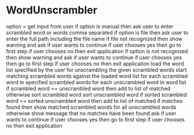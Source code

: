 # WordUnscrambler
option = get input from user
if option is manual then ask user to enter scrambled word or words comma separated
if option is file then ask user to enter the full path including the file name
	if file not recognized then show warning and ask if user wants to continue
		if user chooses yes then go to first step
		if user chooses no then exit application
if option is not recognized then show warning and ask if user wants to continue
	if user chooses yes then go to first step
	if user chooses no then exit application
load the word list specified by the user for unscrambling the given scrambled words
start matching scrambled words against the loaded word list
	for each scrambled word in specified scrambled words
		for each unscrambled word in word list
			if scrambled word == unscrambled word then add to list of matched
			otherwise
				sort scrambled word
				sort unscrambled word
				if sorted scrambled word == sorted unscrambled word then add to list of matched
if matches found then show matched scrambled words for all unscrambled words
otherwise show message that no matches have been found
ask if user wants to continue
	if user chooses yes then go to first step
	if user chooses no then exit application
